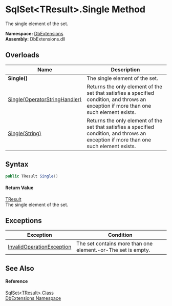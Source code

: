 SqlSet&lt;TResult>.Single Method
================================
The single element of the set.
  
**Namespace:** [DbExtensions][1]  
**Assembly:** DbExtensions.dll

Overloads
---------

| Name                               | Description                                                                                                                             |
| ---------------------------------- | --------------------------------------------------------------------------------------------------------------------------------------- |
| **Single()**                       | The single element of the set.                                                                                                          |
| [Single(OperatorStringHandler)][2] | Returns the only element of the set that satisfies a specified condition, and throws an exception if more than one such element exists. |
| [Single(String)][3]                | Returns the only element of the set that satisfies a specified condition, and throws an exception if more than one such element exists. |


Syntax
------

```csharp
public TResult Single()
```

#### Return Value
[TResult][4]  
The single element of the set.

Exceptions
----------

| Exception                      | Condition                                                    |
| ------------------------------ | ------------------------------------------------------------ |
| [InvalidOperationException][5] | The set contains more than one element.-or-The set is empty. |


See Also
--------

#### Reference
[SqlSet&lt;TResult> Class][4]  
[DbExtensions Namespace][1]  

[1]: ../README.md
[2]: Single_1.md
[3]: Single_2.md
[4]: README.md
[5]: https://learn.microsoft.com/dotnet/api/system.invalidoperationexception